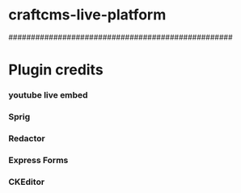 # craftcms-live-platform


##################################################


# Plugin credits

###  youtube live embed
###  Sprig
###  Redactor
###  Express Forms
###  CKEditor

